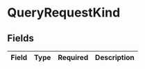 # QueryRequestKind


## Fields

| Field       | Type        | Required    | Description |
| ----------- | ----------- | ----------- | ----------- |